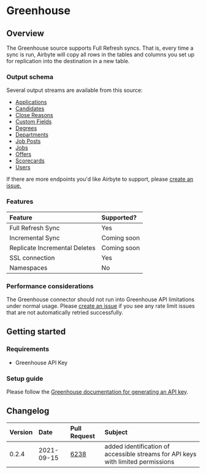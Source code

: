 # Greenhouse

## Overview

The Greenhouse source supports Full Refresh syncs. That is, every time a sync is run, Airbyte will copy all rows in the tables and columns you set up for replication into the destination in a new table.

### Output schema

Several output streams are available from this source:

* [Applications](https://developers.greenhouse.io/harvest.html#applications)
* [Candidates](https://developers.greenhouse.io/harvest.html#candidates)
* [Close Reasons](https://developers.greenhouse.io/harvest.html#close-reasons)
* [Custom Fields](https://developers.greenhouse.io/harvest.html#custom-fields)
* [Degrees](https://developers.greenhouse.io/harvest.html#get-list-degrees)
* [Departments](https://developers.greenhouse.io/harvest.html#departments)
* [Job Posts](https://developers.greenhouse.io/harvest.html#job-posts)
* [Jobs](https://developers.greenhouse.io/harvest.html#jobs)
* [Offers](https://developers.greenhouse.io/harvest.html#offers)
* [Scorecards](https://developers.greenhouse.io/harvest.html#scorecards)
* [Users](https://developers.greenhouse.io/harvest.html#users)

If there are more endpoints you'd like Airbyte to support, please [create an issue.](https://github.com/airbytehq/airbyte/issues/new/choose)

### Features

| Feature | Supported? |
| :--- | :--- |
| Full Refresh Sync | Yes |
| Incremental Sync | Coming soon |
| Replicate Incremental Deletes | Coming soon |
| SSL connection | Yes |
| Namespaces | No |

### Performance considerations

The Greenhouse connector should not run into Greenhouse API limitations under normal usage. Please [create an issue](https://github.com/airbytehq/airbyte/issues) if you see any rate limit issues that are not automatically retried successfully.

## Getting started

### Requirements

* Greenhouse API Key

### Setup guide

Please follow the [Greenhouse documentation for generating an API key](https://developers.greenhouse.io/harvest.html#authentication).

## Changelog

| Version | Date | Pull Request | Subject |
| :--- | :--- | :--- | :--- |
| 0.2.4 | 2021-09-15 | [6238](https://github.com/airbytehq/airbyte/pull/6238) | added identification of accessible streams for API keys with limited permissions |

